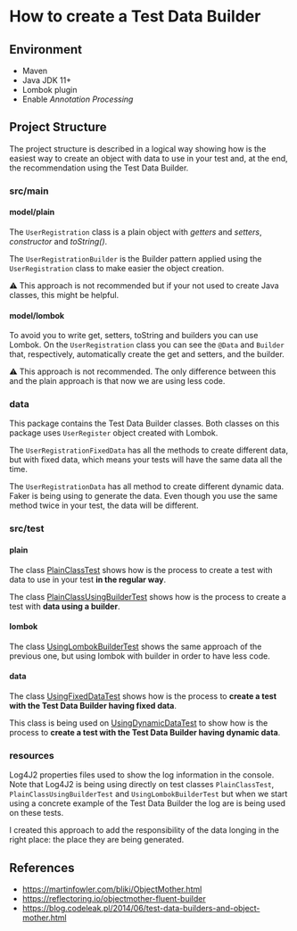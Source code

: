 # How to create a Test Data Builder

## Environment

 * Maven
 * Java JDK 11+
 * Lombok plugin
 * Enable _Annotation Processing_
 
## Project Structure
The project structure is described in a logical way showing how is the easiest way to create an object with data to use 
in your test and, at the end, the recommendation using the Test Data Builder. 

### src/main

#### model/plain
The `UserRegistration` class is a plain object with _getters_ and _setters_, _constructor_ and _toString()_.

The `UserRegistrationBuilder` is the Builder pattern applied using the `UserRegistration` class to make easier the object creation.

:warning: This approach is not recommended but if your not used to create Java classes, this might be helpful.

#### model/lombok
To avoid you to write get, setters, toString and builders you can use Lombok.
On the `UserRegistration` class you can see the `@Data` and `Builder` that, respectively, automatically create the get 
and setters, and the builder.

:warning: This approach is not recommended. The only difference between this and the plain approach is that now we are 
using less code.

### data
This package contains the Test Data Builder classes.
Both classes on this package uses `UserRegister` object created with Lombok.

The `UserRegistrationFixedData` has all the methods to create different data, but with fixed data, 
which means your tests will have the same data all the time.

The `UserRegistrationData` has all method to create different dynamic data. Faker is being using to generate the data.
Even though you use the same method twice in your test, the data will be different.

### src/test

#### plain
The class [PlainClassTest](/src/main/test/java/com/eliasogueira/example/plain/PlainClassTest.java) 
shows how is the process to create a test with data to use in your test **in the regular way**.

The class [PlainClassUsingBuilderTest](src/main/test/java/com/eliasogueira/example/plain/PlainClassUsingBuilderTest.java) 
shows how is the process to create a test with **data using a builder**.

#### lombok
The class [UsingLombokBuilderTest](src/main/test/java/com/eliasogueira/example/lombok/UsingLombokBuilderTest.java) shows 
the same approach of the previous one, but using lombok with builder in order to have less code.

#### data
The class [UsingFixedDataTest](src/main/test/java/com/eliasogueira/example/data/UsingFixedDataTest.java) shows how is the 
process to **create a test with the Test Data Builder having fixed data**.

This class is being used on [UsingDynamicDataTest](src/main/test/java/com/eliasogueira/example/data/UsingDynamicDataTest.java) 
to show how is the process to **create a test with the Test Data Builder having dynamic data**.


### resources
Log4J2 properties files used to show the log information in the console.
Note that Log4J2 is being using directly on test classes `PlainClassTest`, `PlainClassUsingBuilderTest` and `UsingLombokBuilderTest` but when we 
start using a concrete example of the Test Data Builder the log are is being used on these tests.

I created this approach to add the responsibility of the data longing in the right place: the place they are being generated.

## References
 * https://martinfowler.com/bliki/ObjectMother.html
 * https://reflectoring.io/objectmother-fluent-builder
 * https://blog.codeleak.pl/2014/06/test-data-builders-and-object-mother.html

